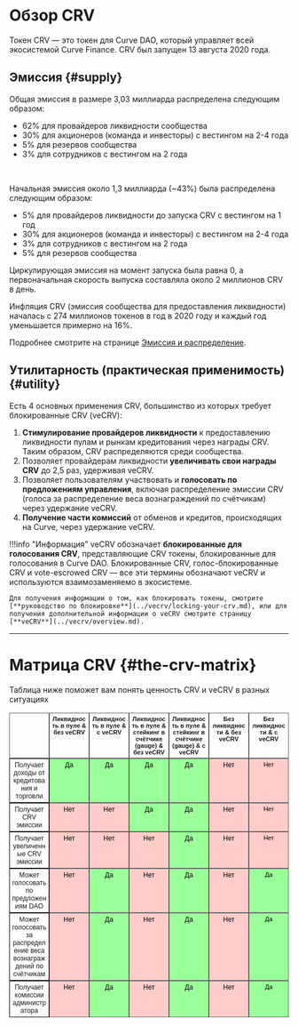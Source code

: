 <h1>Обзор CRV</h1>

Токен CRV — это токен для Curve DAO, который управляет всей экосистемой Curve Finance. CRV был запущен 13 августа 2020 года.

## **Эмиссия** {#supply}

Общая эмиссия в размере 3,03 миллиарда распределена следующим образом:

* 62% для провайдеров ликвидности сообщества
* 30% для акционеров (команда и инвесторы) с вестингом на 2-4 года
* 5% для резервов сообщества
* 3% для сотрудников с вестингом на 2 года

<div class="centered" style="transform: scale(1.1);">
  <canvas id="crvAllocationChart"></canvas>
</div>
<br>

Начальная эмиссия около 1,3 миллиарда (~43%) была распределена следующим образом:

* 5% для провайдеров ликвидности до запуска CRV с вестингом на 1 год
* 30% для акционеров (команда и инвесторы) с вестингом на 2-4 года
* 3% для сотрудников с вестингом на 2 года
* 5% для резервов сообщества

Циркулирующая эмиссия на момент запуска была равна 0, а первоначальная скорость выпуска составляла около 2 миллионов CRV в день.

Инфляция CRV (эмиссия сообщества для предоставления ликвидности) началась с 274 миллионов токенов в год в 2020 году и каждый год уменьшается примерно на 16%.

Подробнее смотрите на странице [Эмиссия и распределение](./supply-distribution.md).

## **Утилитарность (практическая применимость)** {#utility}

Есть 4 основных применения CRV, большинство из которых требует блокированные CRV (veCRV):

1. **Стимулирование провайдеров ликвидности** к предоставлению ликвидности пулам и рынкам кредитования через награды CRV. Таким образом, CRV распределяются среди сообщества.
2. Позволяет провайдерам ликвидности **увеличивать свои награды CRV** до 2,5 раз, удерживая veCRV.
3. Позволяет пользователям участвовать и **голосовать по предложениям управления**, включая распределение эмиссии CRV (голоса за распределение веса вознаграждений по счётчикам) через удержание veCRV.
4. **Получение части комиссий** от обменов и кредитов, происходящих на Curve, через удержание veCRV.

!!!info "Информация"
    veCRV обозначает **блокированные для голосования CRV**, представляющие CRV токены, блокированные для голосования в Curve DAO. Блокированные CRV, голос-блокированные CRV и vote-escrowed CRV — все эти термины обозначают veCRV и используются взаимозаменяемо в экосистеме.

    Для получения информации о том, как блокировать токены, смотрите [**руководство по блокировке**](../vecrv/locking-your-crv.md), или для получения дополнительной информации о veCRV смотрите страницу [**veCRV**](../vecrv/overview.md).

---

# **Матрица CRV** {#the-crv-matrix}

Таблица ниже поможет вам понять ценность CRV и veCRV в разных ситуациях

<style type="text/css">
.tg {
  display: grid;
  grid-template-columns: repeat(7, 1fr);
  border-collapse: collapse;
  border-spacing: 0;
  width: 100%;
}
.tg thead {
  display: contents;
}
.tg tbody {
  display: contents;
}
.tg tr {
  display: contents;
}
.tg th, .tg td {
  border-color: black;
  border-style: solid;
  border-width: 1px;
  font-family: Arial, sans-serif;
  font-size: 12px;
  overflow: hidden;
  padding: 4px;
  word-break: normal;
  text-align: center;
  vertical-align: bottom;
}
.tg .tg-hs62 {
  background-color: #9aff99;
  border-color: #656565;
  color: black;
}
.tg .tg-3lxi {
  border-color: #656565;
  font-size: 11px;
  font-weight: bold;
  vertical-align: bottom;
}
.tg .tg-kk90 {
  background-color: #9aff99;
  border-color: #656565;
  font-size: 11px;
  color: black;
}
.tg .tg-hkgo {
  border-color: #656565;
  font-weight: bold;
  color: black;
}
.tg .tg-jlsk {
  background-color: #ffccc9;
  border-color: #656565;
  color: black;
}
.tg .tg-gtpm {
  background-color: #ffccc9;
  border-color: #656565;
  font-size: 11px;
  color: black;
}
</style>
<table class="tg"><thead>
  <tr>
    <th class="tg-hkgo"></th>
    <th class="tg-3lxi">Ликвидность в пуле &amp; без veCRV</th>
    <th class="tg-3lxi">Ликвидность в пуле &amp; с veCRV</th>
    <th class="tg-3lxi">Ликвидность в пуле &amp; стейкинг в счётчике (gauge) &amp; без veCRV</th>
    <th class="tg-3lxi">Ликвидность в пуле &amp; стейкинг в счётчике (gauge) &amp; с veCRV</th>
    <th class="tg-3lxi">Без ликвидности &amp; без veCRV</th>
    <th class="tg-3lxi">Без ликвидности &amp; с veCRV</th>
  </tr></thead>
<tbody>
  <tr>
    <td class="tg-xmch">Получает доходы от кредитования и торговли</td>
    <td class="tg-hs62"> Да</td>
    <td class="tg-hs62"> Да</td>
    <td class="tg-hs62"> Да</td>
    <td class="tg-hs62"> Да</td>
    <td class="tg-jlsk"> Нет</td>
    <td class="tg-gtpm"> Нет</td>
  </tr>
  <tr>
    <td class="tg-xmch">Получает CRV эмиссии</td>
    <td class="tg-jlsk"> Нет</td>
    <td class="tg-jlsk"> Нет</td>
    <td class="tg-hs62"> Да</td>
    <td class="tg-hs62"> Да</td>
    <td class="tg-jlsk"> Нет</td>
    <td class="tg-gtpm"> Нет</td>
  </tr>
  <tr>
    <td class="tg-xmch">Получает увеличенные CRV эмиссии</td>
    <td class="tg-jlsk"> Нет</td>
    <td class="tg-jlsk"> Нет</td>
    <td class="tg-jlsk"> Нет</td>
    <td class="tg-hs62"> Да</td>
    <td class="tg-jlsk"> Нет</td>
    <td class="tg-gtpm"> Нет</td>
  </tr>
  <tr>
    <td class="tg-xmch">Может голосовать по предложениям DAO</td>
    <td class="tg-jlsk"> Нет</td>
    <td class="tg-hs62"> Да</td>
    <td class="tg-jlsk"> Нет</td>
    <td class="tg-hs62"> Да</td>
    <td class="tg-jlsk"> Нет</td>
    <td class="tg-kk90"> Да</td>
  </tr>
  <tr>
    <td class="tg-xmch">Может голосовать за распределение веса вознаграждений по счётчикам</td>
    <td class="tg-jlsk"> Нет</td>
    <td class="tg-hs62"> Да</td>
    <td class="tg-jlsk"> Нет</td>
    <td class="tg-hs62"> Да</td>
    <td class="tg-jlsk"> Нет</td>
    <td class="tg-kk90"> Да</td>
  </tr>
  <tr>
    <td class="tg-xmch">Получает комиссии администратора</td>
    <td class="tg-jlsk"> Нет</td>
    <td class="tg-hs62"> Да</td>
    <td class="tg-jlsk"> Нет</td>
    <td class="tg-hs62"> Да</td>
    <td class="tg-jlsk"> Нет</td>
    <td class="tg-kk90"> Да</td>
  </tr>
</tbody></table>

<script src="https://cdn.jsdelivr.net/npm/chart.js"></script>

<script>
    var ctx = document.getElementById('crvAllocationChart').getContext('2d');
    var data = [1727272729+151515152, 800961153, 108129756, 90909091, 151515152];
    var totalSum = data.reduce((a, b) => a + b, 0);
    var percentages = data.map(value => ((value / totalSum) * 100).toFixed(2));

    var crvAllocationChart = new Chart(ctx, {
        type: 'pie',
        data: {
            labels: ['Сообщество', 'Основная команда', 'Инвесторы', 'Сотрудники', 'Резерв'],
            datasets: [{
                data: data,
                backgroundColor: ['#FF6384', '#FFCE56', '#8E5EA2', '#3cba9f', '#e8c3b9'],
                borderWidth: 1
            }]
        },
        options: {
            responsive: true,
            devicePixelRatio: 2.5,
            plugins: {
                tooltip: {
                    callbacks: {
                        label: function(context) {
                                var label = context.label || '';
                                if (label) {
                                    label += ': ';
                                }
                                var value = context.raw;
                                var percentage = percentages[context.dataIndex];
                                label += value.toLocaleString() + ' (' + percentage + '%)';
                                return label;
                            }
                    }
                },
                legend: {
                    position: 'top',
                },
                title: {
                    display: true,
                    text: 'Общая эмиссия CRV'
                }
            }
        }
    });
</script>


